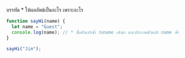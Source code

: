 บรรทัด \* ให้ผลลัพธ์เป็นอะไร เพราะอะไร

```js
function sayHi(name) {
  let name = "Guest";
  console.log(name); // * ชื่อตัวแปรซ้ำ รับname เข้ามา และประกาศตัวแปร name ซ่ำ
}

sayHi("Jim");
```
